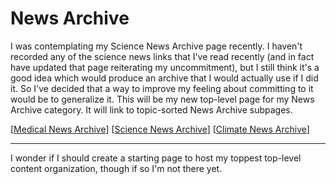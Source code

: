 # News Archive

I was contemplating my Science News Archive page recently.  I haven't recorded any of the science news links that I've read recently (and in fact have updated that page reiterating my uncommitment), but I still think it's a good idea which would produce an archive that I would actually use if I did it.  So I've decided that a way to improve my feeling about committing to it would be to generalize it.  This will be my new top-level page for my News Archive category.  It will link to topic-sorted News Archive subpages.

[[Medical News Archive]]
[[Science News Archive]]
[[Climate News Archive]]

---
I wonder if I should create a starting page to host my toppest top-level content organization, though if so I'm not there yet.

[//begin]: # "Autogenerated link references for markdown compatibility"
[Medical News Archive]: medical-news-archive "Medical News Archive"
[Science News Archive]: Science-News-Archive "Science News Archive"
[Climate News Archive]: climate-news-archive "Climate News Archive"
[//end]: # "Autogenerated link references"